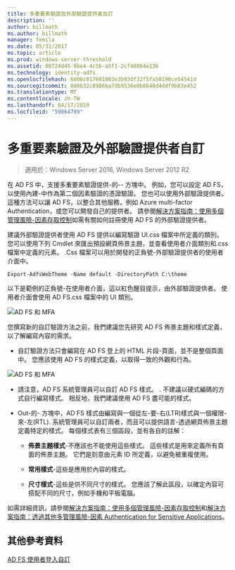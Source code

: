 ```yaml
---
title: 多重要素驗證及外部驗證提供者自訂
description: ''
author: billmath
ms.author: billmath
manager: femila
ms.date: 05/31/2017
ms.topic: article
ms.prod: windows-server-threshold
ms.assetid: 08724d45-9be4-4c56-a5f1-2cf40864e136
ms.technology: identity-adfs
ms.openlocfilehash: 6d06c017601003e3b93df32f5fa50190ce54541d
ms.sourcegitcommit: 0d0b32c8986ba7db9536e0b8648d4ddf9b03e452
ms.translationtype: MT
ms.contentlocale: zh-TW
ms.lasthandoff: 04/17/2019
ms.locfileid: "59864799"
---
```

# <a name="multi-factor-authentication-and-external-authentication-providers-customization"></a>多重要素驗證及外部驗證提供者自訂 

>適用於：Windows Server 2016, Windows Server 2012 R2

在 AD FS 中，支援多重要素驗證提供\-的\-\- 方塊中。 例如，您可以設定 AD FS，以使用內建\-中作為第二個因素驗證的憑證驗證。 您也可以使用外部驗證提供者。 這種方法可以讓 AD FS，以整合其他服務，例如 Azure multi-factor Authentication，或您可以開發自己的提供者。 請參閱[解決方案指南：使用多個管理風險\-因素存取控制](https://technet.microsoft.com/library/dn280937.aspx)如需有關如何註冊使用 AD FS 的外部驗證提供者。  
  
建議外部驗證提供者使用 AD FS 提供以編寫驗證 UI.css 檔案中所定義的類別。 您可以使用下列 Cmdlet 來匯出預設網頁佈景主題，並查看使用者介面類別和.css 檔案中定義的元素。 .Css 檔案可以用於開發的正負號\-外部驗證提供者的使用者介面中。  
  

    Export-AdfsWebTheme -Name default -DirectoryPath C:\theme  
 
  
以下是範例的正負號\-在使用者介面，這以紅色醒目提示，由外部驗證提供者。 使用者介面會使用 AD FS.css 檔案中的 UI 類別。  
  
![AD FS 和 MFA](media/AD-FS-user-sign-in-customization/ADFS_Blue_Custom8.png)  
  
您撰寫新的自訂驗證方法之前，我們建議您先研究 AD FS 佈景主題和樣式定義，以了解編寫內容的需求。  
  
-   自訂驗證方法只會編寫在 AD FS 登上的 HTML 片段\-頁面，並不是整個頁面中。 您應該使用 AD FS 的樣式定義，以取得一致的外觀和行為。  
  
![AD FS 和 MFA](media/AD-FS-user-sign-in-customization/ADFS_Blue_Custom9.png)  
  
-   請注意，AD FS 系統管理員可以自訂 AD FS 樣式。 . 不建議以硬式編碼的方式自行編寫樣式。 相反地，我們建議使用 AD FS 盡可能的樣式。  
  
-   Out\-的\- 方塊中，AD FS 樣式由編寫與一個從左\-要\-右\(LTR\)樣式與一個權限\-來\-左\(RTL\). 系統管理員可以自訂兩者，而且可以提供語言\-透過網頁佈景主題定義特定的樣式。 每個樣式表有三個區段，並有各自的註解：  
  
    -   **佈景主題樣式**\-不應該也不能使用這些樣式。 這些樣式是用來定義所有頁面的佈景主題。 它們是刻意由元素 ID 所定義，以避免被重複使用。  
  
    -   **常用樣式**\-這些是應用於內容的樣式。  
  
    -   **尺寸樣式**\-這些是供不同尺寸的樣式。 您應該了解此區段，以確定內容可搭配不同的尺寸，例如手機和平板電腦。  
  
如需詳細資訊，請參閱[解決方案指南：使用多個管理風險\-因素存取控制](https://technet.microsoft.com/library/dn280937.aspx)和[解決方案指南：透過其他多管理風險\-因素 Authentication for Sensitive Applications](https://tnstage.redmond.corp.microsoft.com/library/dn280949.aspx)。  

## <a name="additional-references"></a>其他參考資料 
[AD FS 使用者登入自訂](AD-FS-user-sign-in-customization.md) 
